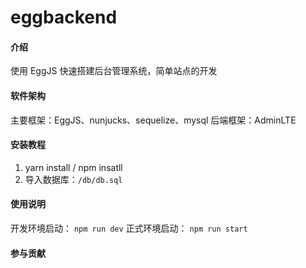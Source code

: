 # eggbackend

#### 介绍
使用 EggJS 快速搭建后台管理系统，简单站点的开发

#### 软件架构
主要框架：EggJS、nunjucks、sequelize、mysql
后端框架：AdminLTE


#### 安装教程

1.  yarn install / npm insatll
2.  导入数据库：```/db/db.sql```

#### 使用说明

开发环境启动： ```npm run dev```
正式环境启动： ```npm run start```
#### 参与贡献


